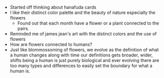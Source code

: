 - Started off thinking about hanafuda cards 
- I like their distinct color palette and the beauty of nature especially the flowers
	- Found out that each month have a flower or a plant connected to the pairs.
- Reminded me of james jean's art with the distinct colors and the use of flowers
- How are flowers connected to humans?
- Just like blommossoming of flowers, we evolve as the definition of what a human changes along with time our definitions gets broader, wider, shifts being a human is just purely biological and ever evolving there are too many types and differences to easily set the boundary for what a human is. 